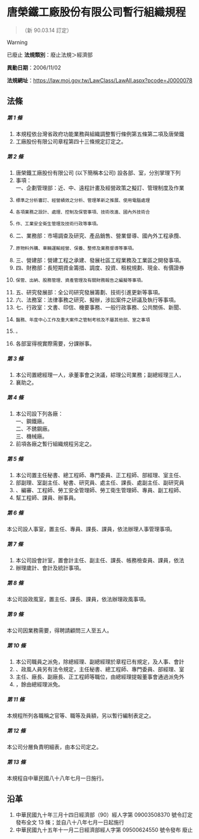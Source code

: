 # 唐榮鐵工廠股份有限公司暫行組織規程
> （新 90.03.14 訂定）


> [!WARNING]
> 已廢止
**法規類別**：廢止法規＞經濟部

**異動日期**：2006/11/02  

**法規網址**：https://law.moj.gov.tw/LawClass/LawAll.aspx?pcode=J0000078



## 法條
##### 第 1 條
1. 本規程依台灣省政府功能業務與組織調整暫行條例第五條第二項及唐榮鐵
1. 工廠股份有限公司章程第四十三條規定訂定之。

##### 第 2 條
1. 唐榮鐵工廠股份有限公司 (以下簡稱本公司) 設各部、室，分別掌理下列
1. 事項：  
一、企劃管理部：近、中、遠程計畫及經營政策之擬訂、管理制度及作業
1.     標準之分析審訂、經營績效之分析、管理革新之推展、使用電腦處理
1.     各項業務之設計、處理、控制及保管事項、技術改進、國內外技術合
1.     作、工業安全衛生管理及技術行政等事項。
1. 二、業務部：市場調查及研究、產品銷售、營業督導、國內外工程承攬、
1.     原物料外購、車輛運輸經營、保養、整修及業務督導等事項。
1. 三、營建部：營建工程之承建、發展社區工程業務及工業區之開發事項。
1. 四、財務部：長短期資金籌措、調度、投資、租稅規劃、現金、有價證券
1.     保管、出納、股務管理、資產管理及有關財務報告之編擬等事項。
1. 五、研究發展部：全公司研究發展籌劃、技術引進更新等事項。
1. 六、法務室：法律事務之研究、擬辦，涉訟案件之研議及執行等事項。
1. 七、行政室：文書、印信、機要事務、一般行政事務、公共關係、新聞、
1.     醫務、年度中心工作及重大案件之管制考核及不屬其他部、室之事項
1.     。
1. 各部室得視實際需要，分課辦事。

##### 第 3 條
1. 本公司置總經理一人，承董事會之決議，綜理公司業務；副總經理三人，
1. 襄助之。

##### 第 4 條
1. 本公司設下列各廠：  
一、鋼鐵廠。  
二、不銹鋼廠。  
三、機械廠。
1. 前項各廠之暫行組織規程另定之。

##### 第 5 條
1. 本公司置主任秘書、總工程師、專門委員、正工程師、部經理、室主任、
1. 部副理、室副主任、秘書、研究員、處主任、課長、處副主任、副研究員
1. 、編審、工程師、勞工安全管理師、勞工衛生管理師、專員、副工程師、
1. 幫工程師、課員、辦事員。

##### 第 6 條
本公司設人事室，置主任、專員、課長、課員，依法辦理人事管理事項。

##### 第 7 條
1. 本公司設會計室，置會計主任、副主任、課長、帳務檢查員、課員，依法
1. 辦理歲計、會計及統計事項。

##### 第 8 條
本公司設政風室，置主任、課長、課員，依法辦理政風事項。

##### 第 9 條
本公司因業務需要，得聘請顧問三人至五人。

##### 第 10 條
1. 本公司職員之派免，除總經理、副總經理於章程已有規定，及人事、會計
1. 、政風人員另有法令規定，主任秘書、總工程師、專門委員、部經理、室
1. 主任、廠長、副廠長、正工程師等職位，由總經理提報董事會通過派免外
1. ，餘由總經理派免。

##### 第 11 條
本規程所列各職稱之官等、職等及員額，另以暫行編制表定之。

##### 第 12 條
本公司分層負責明細表，由本公司定之。

##### 第 13 條
本規程自中華民國八十八年七月一日施行。

## 沿革
1. 中華民國九十年三月十四日經濟部（90）經人字第 09003508370  號令訂定發布全文 13 條；並自八十八年七月一日起施行
1. 中華民國九十五年十一月二日經濟部經人字第 09500624550  號令發布 廢止
